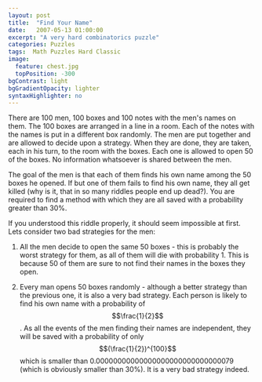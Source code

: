 ```yaml
---
layout: post
title:  "Find Your Name"
date:   2007-05-13 01:00:00
excerpt: "A very hard combinatorics puzzle"
categories: Puzzles
tags:  Math Puzzles Hard Classic
image:
  feature: chest.jpg
  topPosition: -300
bgContrast: light
bgGradientOpacity: lighter
syntaxHighlighter: no
---
```

There are 100 men, 100 boxes and 100 notes with the men's names on them. The 100 boxes are arranged in a line in a room. Each of the notes with the names is put in a different box randomly. The men are put together and are allowed to decide upon a strategy. When they are done, they are taken, each in his turn, to the room with the boxes. Each one is allowed to open 50 of the boxes. No information whatsoever is shared between the men.

The goal of the men is that each of them finds his own name among the 50 boxes he opened. If but one of them fails to find his own name, they all get killed (why is it, that in so many riddles people end up dead?). You are required to find a method with which they are all saved with a probability greater than 30%.

If you understood this riddle properly, it should seem impossible at first. Lets consider two bad strategies for the men:

1. All the men decide to open the same 50 boxes - this is probably the worst strategy for them, as all of them will die with probability 1. This is because 50 of them are sure to not find their names in the boxes they open.

2. Every man opens 50 boxes randomly - although a better strategy than the previous one, it is also a very bad strategy. Each person is likely to find his own name with a probability of $$\frac{1}{2}$$. As all the events of the men finding their names are independent, they will be saved with a probability of only $$(\frac{1}{2})^{100}$$ which is smaller than 0.00000000000000000000000000000079 (which is obviously smaller than 30%). It is a very bad strategy indeed.
